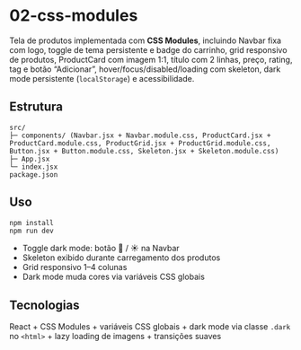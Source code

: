 # 02-css-modules

Tela de produtos implementada com **CSS Modules**, incluindo Navbar fixa com logo, toggle de tema persistente e badge do carrinho, grid responsivo de produtos, ProductCard com imagem 1:1, título com 2 linhas, preço, rating, tag e botão “Adicionar”, hover/focus/disabled/loading com skeleton, dark mode persistente (`localStorage`) e acessibilidade.

## Estrutura

```
src/
├─ components/ (Navbar.jsx + Navbar.module.css, ProductCard.jsx + ProductCard.module.css, ProductGrid.jsx + ProductGrid.module.css, Button.jsx + Button.module.css, Skeleton.jsx + Skeleton.module.css)
├─ App.jsx
└─ index.jsx
package.json
```

## Uso

```bash
npm install
npm run dev
```

* Toggle dark mode: botão 🌙 / ☀️ na Navbar
* Skeleton exibido durante carregamento dos produtos
* Grid responsivo 1–4 colunas
* Dark mode muda cores via variáveis CSS globais

## Tecnologias

React + CSS Modules + variáveis CSS globais + dark mode via classe `.dark` no `<html>` + lazy loading de imagens + transições suaves
